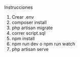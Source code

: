 Instrucciones

1) Crear .env
2) composer install
3) php artisan migrate
4) correr script.sql
5) npm install
6) npm run dev o npm run watch 
7) php artisan serve
